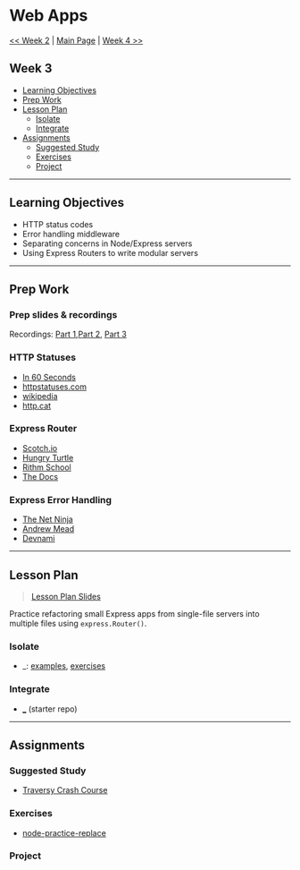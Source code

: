 # Web Apps

[<< Week 2](../week-2/README.md) | [Main Page](../README.md) | [Week 4 >>](../week-4/README.md)

## Week 3

- [Learning Objectives](#learning-objectives)
- [Prep Work](#prep-work)
- [Lesson Plan](#lesson-plan)
  - [Isolate](#isolate)
  - [Integrate](#integrate)
- [Assignments](#assignments)
  - [Suggested Study](#suggested-study)
  - [Exercises](#exercises)
  - [Project](#project)

---

## Learning Objectives

- HTTP status codes
- Error handling middleware
- Separating concerns in Node/Express servers
- Using Express Routers to write modular servers

---

## Prep Work

### Prep slides & recordings
Recordings: [Part 1](https://vimeo.com/417960548),[Part 2](https://vimeo.com/418360319), [Part 3](https://vimeo.com/418359614)

### HTTP Statuses

- [In 60 Seconds](https://www.youtube.com/watch?v=GrNrcmD6HLA)
- [httpstatuses.com](https://httpstatuses.com/)
- [wikipedia](https://en.wikipedia.org/wiki/List_of_HTTP_status_codes)
- [http.cat](https://http.cat/)

### Express Router

- [Scotch.io](https://scotch.io/tutorials/learn-to-use-the-new-router-in-expressjs-4)
- [Hungry Turtle](https://www.youtube.com/watch?v=paNikhYqdz0)
- [Rithm School](https://www.youtube.com/watch?v=Lxp7147emnM)
- [The Docs](https://expressjs.com/en/guide/routing.html)

### Express Error Handling

- [The Net Ninja](https://www.youtube.com/watch?v=w1V2SdzdQBs)
- [Andrew Mead](https://www.youtube.com/watch?v=R4uiu3fR38I)
- [Devnami](https://www.youtube.com/watch?v=pYj48mDXHBU)

---

## Lesson Plan

> [Lesson Plan Slides](https://hackyourfuture.be/module-name/week-X)

Practice refactoring small Express apps from single-file servers into multiple files using `express.Router()`.

### Isolate

- \_: [examples](../isolate/_/REVIEW.md), [exercises](../isolate/_/REVIEW.md)

### Integrate

- [\_](https://github.com/hackyourfuturebelgium/coming-soon) (starter repo)

---

## Assignments

### Suggested Study

- [Traversy Crash Course](https://www.youtube.com/watch?v=L72fhGm1tfE)

### Exercises

* [node-practice-replace](https://github.com/HackYourFutureBelgium/node-practice-replace)

### Project
